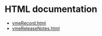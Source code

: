 # HTML documentation

* [vmeRecord.html](http://htmlpreview.github.io/?https://github.com/epics-modules/vme/blob/master/documentation/vmeRecord.html)
* [vmeReleaseNotes.html](http://htmlpreview.github.io/?https://github.com/epics-modules/vme/blob/master/documentation/vmeReleaseNotes.html)
